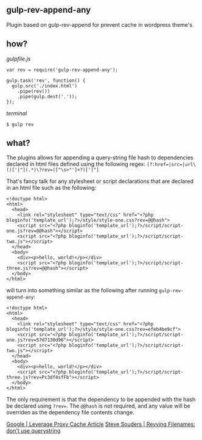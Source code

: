 gulp-rev-append-any
---
Plugin based on gulp-rev-append for prevent cache in wordpress theme's

how?
---
_gulpfile.js_
```
var rev = require('gulp-rev-append-any');

gulp.task('rev', function() {
  gulp.src('./index.html')
    .pipe(rev())
    .pipe(gulp.dest('.'));
});

```

_terminal_
```
$ gulp rev
```

what?
---
The plugins allows for appending a query-string file hash to dependencies declared in html files defined using the following regex: `(?:href=|src=|url\()['|"](.*)\?rev=([^\s>"']+?)['|"]`

That's fancy talk for any stylesheet or script declarations that are declared in an html file such as the following:

```
<!doctype html>
<html>
  <head>
    <link rel="stylesheet" type="text/css" href="<?php bloginfo('template_url');?>/style/style-one.css?rev=@@hash">
    <script src="<?php bloginfo('template_url');?>/script/script-one.js?rev=@@hash"></script>
    <script src="<?php bloginfo('template_url');?>/script/script-two.js"></script>
  </head>
  <body>
    <div><p>hello, world!</p></div>
    <script src="<?php bloginfo('template_url');?>/script/script-three.js?rev=@@hash"></script>
  </body>
</html>
```

will turn into something similar as the following after running `gulp-rev-append-any`:
```
<!doctype html>
<html>
  <head>
    <link rel="stylesheet" type="text/css" href="<?php bloginfo('template_url');?>/style/style-one.css?rev=efeb4be9cf">
    <script src="<?php bloginfo('template_url');?>/script/script-one.js?rev=57d7130d96"></script>
    <script src="<?php bloginfo('template_url');?>/script/script-two.js"></script>
  </head>
  <body>
    <div><p>hello, world!</p></div>
    <script src="<?php bloginfo('template_url');?>/script/script-three.js?rev=Pc3df4sfFb"></script>
  </body>
</html>
```

The only requirement is that the dependency to be appended with the hash be declared using `?rev=`. The `@@hash` is not required, and any value will be overriden as the dependency file contents change.


[Google | Leverage Proxy Cache Article](https://developers.google.com/speed/docs/best-practices/caching?csw=1#LeverageProxyCaching)
[Steve Souders | Revving Filenames: don't use querystring](http://www.stevesouders.com/blog/2008/08/23/revving-filenames-dont-use-querystring/)
